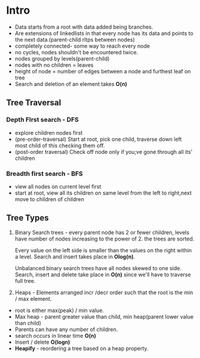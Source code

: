 # Intro
- Data starts from a root with data added being branches.
- Are extensions of linkedlists in that every node has its data and points to the next data.(parent-child rltps between nodes)
- completely connected- some way to reach every node
- no cycles, nodes shouldn't be encountered twice.
- nodes grouped by levels(parent-child)
- nodes with no children = leaves
- height of node = number of edges between a node and furthest leaf on tree
- Search and deletion of an element takes **O(n)**


## Tree Traversal
### Depth FIrst search - DFS
- explore children nodes first
- (pre-order-traversal) Start at root, pick one child, traverse down left most child of this checking them off.
- (post-order traversal) Check off node only if you;ve gone through all its' children


### Breadth first search - BFS
- view all nodes on current level first
- start at root, view all its children on same level from the left to right,next move to children of children

## Tree Types
1. Binary Search trees - every parent node has 2 or fewer children, levels have number of nodes increasing to the power of 2. the trees are sorted.

   Every value on the left side is smaller than the values on the right within a level. Search and insert takes place in **Olog(n)**.

   Unbalanced binary search trees have all nodes skewed to one side. Search, insert and delete take place in **O(n)** since we'll have to traverse full tree.

2. Heaps - Elements arranged incr /decr order such that the root is the min / max element.
  * root is either max(peak) / min value.
  * Max heap - parent greater value than child, min heap(parent lower value than child)
  * Parents can have any number of children.
  * search occurs in linear time **O(n)**
  * Insert / delete **O(logn)**
  * **Heapify** - reordering a tree based on a heap property.
